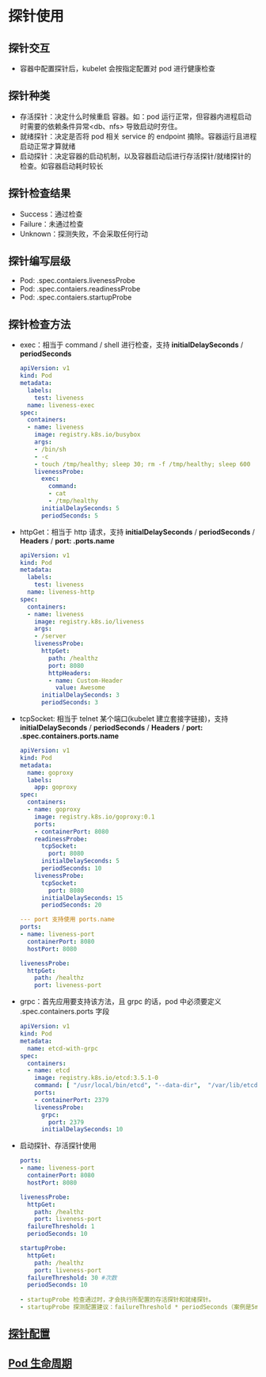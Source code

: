 # 探针使用

## 探针交互

- 容器中配置探针后，kubelet 会按指定配置对 pod 进行健康检查

## 探针种类

- 存活探针：决定什么时候重启 容器。如：pod 运行正常，但容器内进程启动时需要的依赖条件异常<db、nfs> 导致启动时夯住。 
- 就绪探针：决定是否将 pod 相关 service 的 endpoint 摘除。容器运行且进程启动正常才算就绪
- 启动探针：决定容器的启动机制，以及容器启动后进行存活探针/就绪探针的检查。如容器启动耗时较长

## 探针检查结果

- Success：通过检查
- Failure：未通过检查
- Unknown：探测失败，不会采取任何行动

## 探针编写层级

- Pod:  .spec.contaiers.livenessProbe
- Pod:  .spec.contaiers.readinessProbe
- Pod:  .spec.contaiers.startupProbe

## 探针检查方法

- exec：相当于 command / shell 进行检查，支持 **initialDelaySeconds** / **periodSeconds**

  ```yaml
  apiVersion: v1
  kind: Pod
  metadata:
    labels:
      test: liveness
    name: liveness-exec
  spec:
    containers:
    - name: liveness
      image: registry.k8s.io/busybox
      args:
      - /bin/sh
      - -c
      - touch /tmp/healthy; sleep 30; rm -f /tmp/healthy; sleep 600
      livenessProbe:
        exec:
          command:
          - cat
          - /tmp/healthy
        initialDelaySeconds: 5
        periodSeconds: 5
  ```

- httpGet：相当于 http 请求，支持  **initialDelaySeconds** / **periodSeconds** / **Headers** / **port: .ports.name**

  ```yaml
  apiVersion: v1
  kind: Pod
  metadata:
    labels:
      test: liveness
    name: liveness-http
  spec:
    containers:
    - name: liveness
      image: registry.k8s.io/liveness
      args:
      - /server
      livenessProbe:
        httpGet:
          path: /healthz
          port: 8080
          httpHeaders:
          - name: Custom-Header
            value: Awesome
        initialDelaySeconds: 3
        periodSeconds: 3
  ```

- tcpSocket: 相当于 telnet 某个端口(kubelet 建立套接字链接)，支持  **initialDelaySeconds** / **periodSeconds** / **Headers** / **port: .spec.containers.ports.name**

  ```yaml
  apiVersion: v1
  kind: Pod
  metadata:
    name: goproxy
    labels:
      app: goproxy
  spec:
    containers:
    - name: goproxy
      image: registry.k8s.io/goproxy:0.1
      ports:
      - containerPort: 8080
      readinessProbe:
        tcpSocket:
          port: 8080
        initialDelaySeconds: 5
        periodSeconds: 10
      livenessProbe:
        tcpSocket:
          port: 8080
        initialDelaySeconds: 15
        periodSeconds: 20
  
  --- port 支持使用 ports.name
  ports:
  - name: liveness-port
    containerPort: 8080
    hostPort: 8080
  
  livenessProbe:
    httpGet:
      path: /healthz
      port: liveness-port
  ```

- grpc：首先应用要支持该方法，且 grpc 的话，pod 中必须要定义 .spec.containers.ports 字段

  ```yaml
  apiVersion: v1
  kind: Pod
  metadata:
    name: etcd-with-grpc
  spec:
    containers:
    - name: etcd
      image: registry.k8s.io/etcd:3.5.1-0
      command: [ "/usr/local/bin/etcd", "--data-dir",  "/var/lib/etcd", "--listen-client-urls", "http://0.0.0.0:2379", "--advertise-client-urls", "http://127.0.0.1:2379", "--log-level", "debug"]
      ports:
      - containerPort: 2379
      livenessProbe:
        grpc:
          port: 2379
        initialDelaySeconds: 10
  ```

- 启动探针、存活探针使用

  ```yaml
  ports:
  - name: liveness-port
    containerPort: 8080
    hostPort: 8080
  
  livenessProbe:
    httpGet:
      path: /healthz
      port: liveness-port
    failureThreshold: 1
    periodSeconds: 10
  
  startupProbe:
    httpGet:
      path: /healthz
      port: liveness-port
    failureThreshold: 30 #次数
    periodSeconds: 10
    
  - startupProbe 检查通过时，才会执行所配置的存活探针和就绪探针。
  - startupProbe 探测配置建议：failureThreshold * periodSeconds（案例是5m，后执行就绪检查）
  ```



## [探针配置](https://kubernetes.io/zh-cn/docs/tasks/configure-pod-container/configure-liveness-readiness-startup-probes/)

## [Pod 生命周期](https://kubernetes.io/zh-cn/docs/concepts/workloads/pods/pod-lifecycle/#container-probes)
